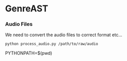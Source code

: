 
# GenreAST


### Audio Files

We need to convert the audio files to correct format etc... 


```cli
python process_audio.py /path/to/raw/audio
```

PYTHONPATH=$(pwd)